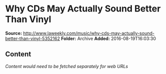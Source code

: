 # Why CDs May Actually Sound Better Than Vinyl

**Source:** http://www.laweekly.com/music/why-cds-may-actually-sound-better-than-vinyl-5352162
**Folder:** Archive
**Added:** 2016-08-19T16:03:30




## Content
*Content would need to be fetched separately for web URLs*
